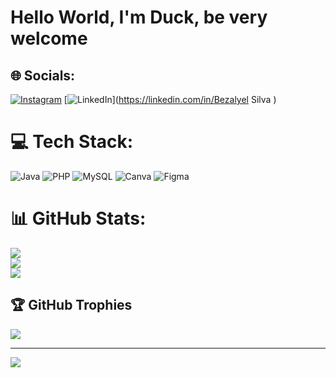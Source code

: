 # Hello World, I'm Duck, be very welcome 


## 🌐 Socials:
[![Instagram](https://img.shields.io/badge/Instagram-%23E4405F.svg?logo=Instagram&logoColor=white)](https://instagram.com/Bezalyel.xp) [![LinkedIn](https://img.shields.io/badge/LinkedIn-%230077B5.svg?logo=linkedin&logoColor=white)](https://linkedin.com/in/Bezalyel Silva ) 

# 💻 Tech Stack:
![Java](https://img.shields.io/badge/java-%23ED8B00.svg?style=flat&logo=openjdk&logoColor=white) ![PHP](https://img.shields.io/badge/php-%23777BB4.svg?style=flat&logo=php&logoColor=white) ![MySQL](https://img.shields.io/badge/mysql-%2300000f.svg?style=flat&logo=mysql&logoColor=white) ![Canva](https://img.shields.io/badge/Canva-%2300C4CC.svg?style=flat&logo=Canva&logoColor=white) ![Figma](https://img.shields.io/badge/figma-%23F24E1E.svg?style=flat&logo=figma&logoColor=white)
# 📊 GitHub Stats:
![](https://github-readme-stats.vercel.app/api?username=Duckzn9&theme=tokyonight&hide_border=false&include_all_commits=false&count_private=false)<br/>
![](https://github-readme-streak-stats.herokuapp.com/?user=Duckzn9&theme=tokyonight&hide_border=false)<br/>
![](https://github-readme-stats.vercel.app/api/top-langs/?username=Duckzn9&theme=tokyonight&hide_border=false&include_all_commits=false&count_private=false&layout=compact)

## 🏆 GitHub Trophies
![](https://github-profile-trophy.vercel.app/?username=Duckzn9&theme=radical&no-frame=true&no-bg=false&margin-w=4)

---
[![](https://visitcount.itsvg.in/api?id=Duckzn9&icon=0&color=0)](https://visitcount.itsvg.in)

<!-- Proudly created with GPRM ( https://gprm.itsvg.in ) -->
